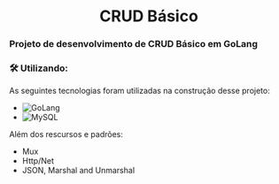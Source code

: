 <h1 align="center"> 
	CRUD Básico
</h1>

### Projeto de desenvolvimento de CRUD Básico em GoLang

### 🛠 Utilizando:

As seguintes tecnologias foram utilizadas na construção desse projeto:

- ![GoLang](https://img.shields.io/badge/Go-00ADD8?style=for-the-badge&logo=go&logoColor=white)
- ![MySQL](https://img.shields.io/badge/MySQL-00000F?style=for-the-badge&logo=mysql&logoColor=white)

Além dos rescursos e padrões:

- Mux
- Http/Net
- JSON, Marshal and Unmarshal
